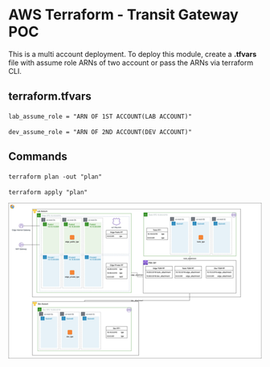 # **AWS Terraform - Transit Gateway POC**

This is a multi account deployment. To deploy this module, create a **.tfvars** file with assume role ARNs of two account or pass the ARNs via terraform CLI.

## terraform.tfvars

`lab_assume_role = "ARN OF 1ST ACCOUNT(LAB ACCOUNT)"`

`dev_assume_role = "ARN OF 2ND ACCOUNT(DEV ACCOUNT)"`

## Commands

`terraform plan -out "plan"`

`terraform apply "plan"`

![two_accounts_transit_gateway](/tgw_with_dns/tgw_with_dns.jpg)
